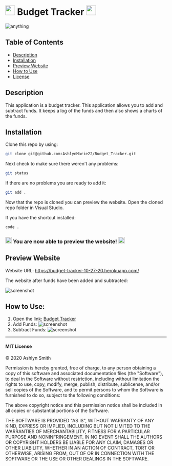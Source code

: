 # <img src="https://media.giphy.com/media/3og0INs7kEnoBYDGNi/giphy.gif" width="30px"> Budget Tracker <img src="https://media.giphy.com/media/3og0INs7kEnoBYDGNi/giphy.gif" width="30px">
![anything](https://img.shields.io/badge/license-MIT-red)

## Table of Contents

* [Description](#description)
* [Installation](#installation)
* [Preview Website](#preview-website)
* [How to Use](#how-to-use)
* [License](#mit-license)


## Description

This application is a budget tracker. This application allows you to add and subtract funds. It keeps a log of the funds and then also shows a charts of the funds.

## Installation

Clone this repo by using:

```bash
git clone git@github.com:AshlynMarie22/Budget_Tracker.git
````

Next check to make sure there weren't any problems:
```bash
git status
````

If there are no problems you are ready to add it:

```bash
git add .
````

Now that the repo is cloned you can preview the website. Open the cloned repo folder in Visual Studio.

If you have the shortcut installed:

```bash
code .
````

### <img src="https://cdn.shopify.com/s/files/1/1061/1924/products/4_grande.png?v=1571606116" width="20px"/> You are now able to preview the website! <img src="https://cdn.shopify.com/s/files/1/1061/1924/products/4_grande.png?v=1571606116" width="20px"/>


## Preview Website

Website URL: https://budget-tracker-10-27-20.herokuapp.com/

The website after funds have been added and subtracted:

![screenshot](https://ashlynimages.s3.us-east-2.amazonaws.com/Budget+Screenshot.png)


## How to Use:
1. Open the link: [Budget Tracker](https://budget-tracker-10-27-20.herokuapp.com/)
2. Add Funds:
![screenshot](https://ashlynimages.s3.us-east-2.amazonaws.com/Add+Funds.png)
3. Subtract Funds:
![screenshot](https://ashlynimages.s3.us-east-2.amazonaws.com/Subtract+Funds.png)






---

#### MIT License

© 2020 Ashlyn Smith

Permission is hereby granted, free of charge, to any person obtaining a copy
of this software and associated documentation files (the "Software"), to deal
in the Software without restriction, including without limitation the rights
to use, copy, modify, merge, publish, distribute, sublicense, and/or sell
copies of the Software, and to permit persons to whom the Software is
furnished to do so, subject to the following conditions:

The above copyright notice and this permission notice shall be included in all
copies or substantial portions of the Software.

THE SOFTWARE IS PROVIDED "AS IS", WITHOUT WARRANTY OF ANY KIND, EXPRESS OR
IMPLIED, INCLUDING BUT NOT LIMITED TO THE WARRANTIES OF MERCHANTABILITY,
FITNESS FOR A PARTICULAR PURPOSE AND NONINFRINGEMENT. IN NO EVENT SHALL THE
AUTHORS OR COPYRIGHT HOLDERS BE LIABLE FOR ANY CLAIM, DAMAGES OR OTHER
LIABILITY, WHETHER IN AN ACTION OF CONTRACT, TORT OR OTHERWISE, ARISING FROM,
OUT OF OR IN CONNECTION WITH THE SOFTWARE OR THE USE OR OTHER DEALINGS IN THE
SOFTWARE.